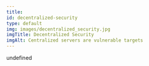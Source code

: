 ```yaml
--- 
title: 
id: decentralized-security
type: default
img: images/decentralized_security.jpg
imgTitle: Decentralized Security
imgAlt: Centralized servers are vulnerable targets
---
```


undefined

